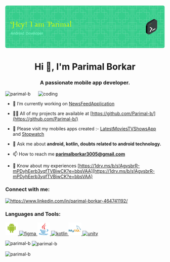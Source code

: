 ![logo](https://github.com/Parimal-b/Parimal-b/blob/main/github-header-image.png)
<h1 align="center">Hi 👋, I'm Parimal Borkar</h1>
<h3 align="center">A passionate mobile app developer.</h3>

<img align="right" alt="coding" width="400" src="https://i.pinimg.com/originals/f8/41/ac/f841ac2befaedda240c55a06b23b33ec.gif">

<p align="left"> <img src="https://komarev.com/ghpvc/?username=parimal-b&label=Profile%20views&color=0e75b6&style=flat" alt="parimal-b" /> </p>


- 🔭 I’m currently working on [NewsFeedApplication](https://github.com/Parimal-b/NewsFeedApplication)

- 👨‍💻 All of my projects are available at [https://github.com/Parimal-b/](https://github.com/Parimal-b/)

- 🔭 Please visit my mobiles apps created :-
 [LatestMoviesTVShowsApp](https://github.com/Parimal-b/TMDBClient) and
 [Stopwatch](https://github.com/Parimal-b/StopWatch)

- 💬 Ask me about **android, kotlin, doubts related to android technology.**

- 📫 How to reach me **parimalborkar3005@gmail.com**

- 📄 Know about my experiences [https://1drv.ms/b/s!AgvsbrR-mPDyhEerb3yqfTVBiwCK?e=bbsVAA](https://1drv.ms/b/s!AgvsbrR-mPDyhEerb3yqfTVBiwCK?e=bbsVAA)

<h3 align="left">Connect with me:</h3>
<p align="left">
<a href="https://linkedin.com/in/https://www.linkedin.com/in/parimal-borkar-464741192/" target="blank"><img align="center" src="https://raw.githubusercontent.com/rahuldkjain/github-profile-readme-generator/master/src/images/icons/Social/linked-in-alt.svg" alt="https://www.linkedin.com/in/parimal-borkar-464741192/" height="30" width="40" /></a>
</p>

<h3 align="left">Languages and Tools:</h3>
<p align="left"> <a href="https://developer.android.com" target="_blank" rel="noreferrer"> <img src="https://raw.githubusercontent.com/devicons/devicon/master/icons/android/android-original-wordmark.svg" alt="android" width="40" height="40"/> </a> <a href="https://www.figma.com/" target="_blank" rel="noreferrer"> <img src="https://www.vectorlogo.zone/logos/figma/figma-icon.svg" alt="figma" width="40" height="40"/> </a> <a href="https://www.java.com" target="_blank" rel="noreferrer"> <img src="https://raw.githubusercontent.com/devicons/devicon/master/icons/java/java-original.svg" alt="java" width="40" height="40"/> </a> <a href="https://kotlinlang.org" target="_blank" rel="noreferrer"> <img src="https://www.vectorlogo.zone/logos/kotlinlang/kotlinlang-icon.svg" alt="kotlin" width="40" height="40"/> </a> <a href="https://www.mysql.com/" target="_blank" rel="noreferrer"> <img src="https://raw.githubusercontent.com/devicons/devicon/master/icons/mysql/mysql-original-wordmark.svg" alt="mysql" width="40" height="40"/> </a> <a href="https://unity.com/" target="_blank" rel="noreferrer"> <img src="https://www.vectorlogo.zone/logos/unity3d/unity3d-icon.svg" alt="unity" width="40" height="40"/> </a> </p>

<p><img align="left" src="https://github-readme-stats.vercel.app/api/top-langs?username=parimal-b&show_icons=true&locale=en&layout=compact" alt="parimal-b" /></p>

<p>&nbsp;<img align="center" src="https://github-readme-stats.vercel.app/api?username=parimal-b&show_icons=true&locale=en" alt="parimal-b" /></p>

<p><img align="center" src="https://github-readme-streak-stats.herokuapp.com/?user=parimal-b&" alt="parimal-b" /></p>
